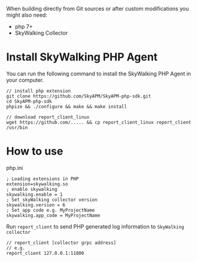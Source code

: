 When building directly from Git sources or after custom modifications you might also need:
* php 7+
* SkyWalking Collector


# Install SkyWalking PHP Agent

You can run the following command to install the SkyWalking PHP Agent in your computer.

```shell
// install php extension
git clone https://github.com/SkyAPM/SkyAPM-php-sdk.git
cd SkyAPM-php-sdk
phpize && ./configure && make && make install

// download report_client_linux
wget https://github.com/..... && cp report_client_linux report_client /usr/bin
```

# How to use

php.ini

```shell
; Loading extensions in PHP
extension=skywalking.so
; enable skywalking
skywalking.enable = 1
; Set skyWalking collector version
skywalking.version = 6
; Set app code e.g. MyProjectName
skywalking.app_code = MyProjectName
```

Run `report_client` to send PHP generated log information to `SkyWalking collector`
```shell
// report_client [collector grpc address]
// e.g.
report_client 127.0.0.1:11800
```